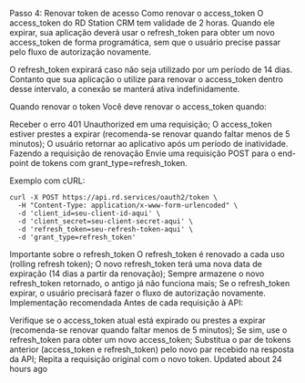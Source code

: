 Passo 4: Renovar token de acesso
Como renovar o access_token
O access_token do RD Station CRM tem validade de 2 horas. Quando ele expirar, sua aplicação deverá usar o refresh_token para obter um novo access_token de forma programática, sem que o usuário precise passar pelo fluxo de autorização novamente.

O refresh_token expirará caso não seja utilizado por um período de 14 dias. Contanto que sua aplicação o utilize para renovar o access_token dentro desse intervalo, a conexão se manterá ativa indefinidamente.

Quando renovar o token
Você deve renovar o access_token quando:

Receber o erro 401 Unauthorized em uma requisição;
O access_token estiver prestes a expirar (recomenda-se renovar quando faltar menos de 5 minutos);
O usuário retornar ao aplicativo após um período de inatividade.
Fazendo a requisição de renovação
Envie uma requisição POST para o end-point de tokens com grant_type=refresh_token.

Exemplo com cURL:
```{Shell}
curl -X POST https://api.rd.services/oauth2/token \
  -H "Content-Type: application/x-www-form-urlencoded" \
  -d 'client_id=seu-client-id-aqui' \
  -d 'client_secret=seu-client-secret-aqui' \
  -d 'refresh_token=seu-refresh-token-aqui' \
  -d 'grant_type=refresh_token'
```
Importante sobre o refresh_token
O refresh_token é renovado a cada uso (rolling refresh token);
O novo refresh_token terá uma nova data de expiração (14 dias a partir da renovação);
Sempre armazene o novo refresh_token retornado, o antigo já não funciona mais;
Se o refresh_token expirar, o usuário precisará fazer o fluxo de autorização novamente.
Implementação recomendada
Antes de cada requisição à API:

Verifique se o access_token atual está expirado ou prestes a expirar (recomenda-se renovar quando faltar menos de 5 minutos);
Se sim, use o refresh_token para obter um novo access_token;
Substitua o par de tokens anterior (access_token e refresh_token) pelo novo par recebido na resposta da API;
Repita a requisição original com o novo token.
Updated about 24 hours ago